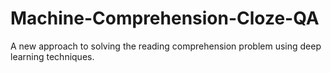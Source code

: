 # Machine-Comprehension-Cloze-QA
A new approach to solving the reading comprehension problem using deep learning techniques.
